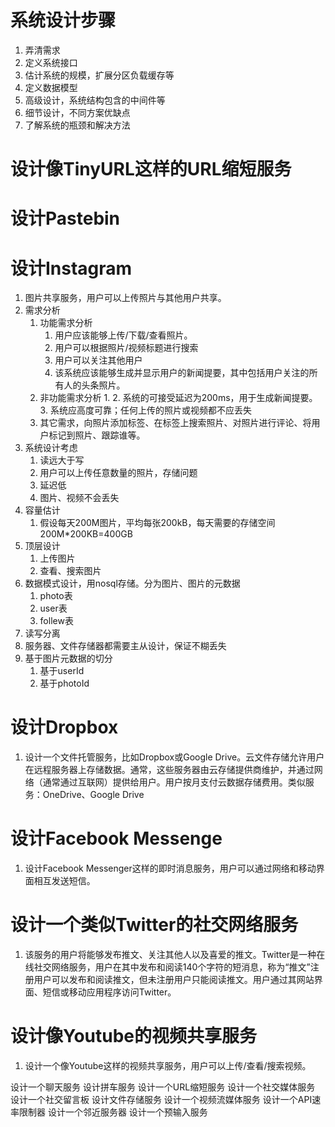 # 系统设计步骤
1. 弄清需求
2. 定义系统接口
3. 估计系统的规模，扩展分区负载缓存等
4. 定义数据模型
5. 高级设计，系统结构包含的中间件等
6. 细节设计，不同方案优缺点
7. 了解系统的瓶颈和解决方法

# 设计像TinyURL这样的URL缩短服务

# 设计Pastebin

# 设计Instagram
1. 图片共享服务，用户可以上传照片与其他用户共享。
2. 需求分析
   1. 功能需求分析
      1. 用户应该能够上传/下载/查看照片。
      2. 用户可以根据照片/视频标题进行搜索
      3. 用户可以关注其他用户
      4. 该系统应该能够生成并显示用户的新闻提要，其中包括用户关注的所有人的头条照片。
   2. 非功能需求分析
      1. 
      2. 系统的可接受延迟为200ms，用于生成新闻提要。
      3. 系统应高度可靠；任何上传的照片或视频都不应丢失
   3. 其它需求，向照片添加标签、在标签上搜索照片、对照片进行评论、将用户标记到照片、跟踪谁等。
3. 系统设计考虑
   1. 读远大于写
   2. 用户可以上传任意数量的照片，存储问题
   3. 延迟低
   4. 图片、视频不会丢失
4. 容量估计
   1. 假设每天200M图片，平均每张200kB，每天需要的存储空间200M*200KB=400GB
5. 顶层设计
   1. 上传图片
   2. 查看、搜索图片
6. 数据模式设计，用nosql存储。分为图片、图片的元数据
   1. photo表
   2. user表
   3. follew表
7. 读写分离
8. 服务器、文件存储器都需要主从设计，保证不糊丢失
9. 基于图片元数据的切分
   1.  基于userId
   2.  基于photoId



# 设计Dropbox
1. 设计一个文件托管服务，比如Dropbox或Google Drive。云文件存储允许用户在远程服务器上存储数据。通常，这些服务器由云存储提供商维护，并通过网络（通常通过互联网）提供给用户。用户按月支付云数据存储费用。类似服务：OneDrive、Google Drive

# 设计Facebook Messenge
1. 设计Facebook Messenger这样的即时消息服务，用户可以通过网络和移动界面相互发送短信。

# 设计一个类似Twitter的社交网络服务
1. 该服务的用户将能够发布推文、关注其他人以及喜爱的推文。Twitter是一种在线社交网络服务，用户在其中发布和阅读140个字符的短消息，称为“推文”注册用户可以发布和阅读推文，但未注册用户只能阅读推文。用户通过其网站界面、短信或移动应用程序访问Twitter。

# 设计像Youtube的视频共享服务
1. 设计一个像Youtube这样的视频共享服务，用户可以上传/查看/搜索视频。

设计一个聊天服务
设计拼车服务
设计一个URL缩短服务
设计一个社交媒体服务
设计一个社交留言板
设计文件存储服务
设计一个视频流媒体服务
设计一个API速率限制器
设计一个邻近服务器
设计一个预输入服务